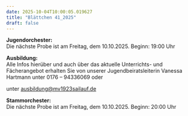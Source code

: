 ```yaml
---
date: 2025-10-04T10:00:05.019627
title: "Blättchen 41_2025"
draft: false
---
```


 

**Jugendorchester:**  
Die nächste Probe ist am Freitag, dem 10.10.2025. Beginn: 19:00 Uhr 

**Ausbildung:**  
Alle Infos hierüber und auch über das aktuelle Unterrichts- und Fächerangebot erhalten Sie von unserer Jugendbeiratsleiterin Vanessa Hartmann unter 0176 – 94336069 oder 

unter ausbildung@mv1923sailauf.de

**Stammorchester:**  
Die nächste Probe ist am Freitag, dem 10.10.2025. Beginn: 20:00 Uhr

